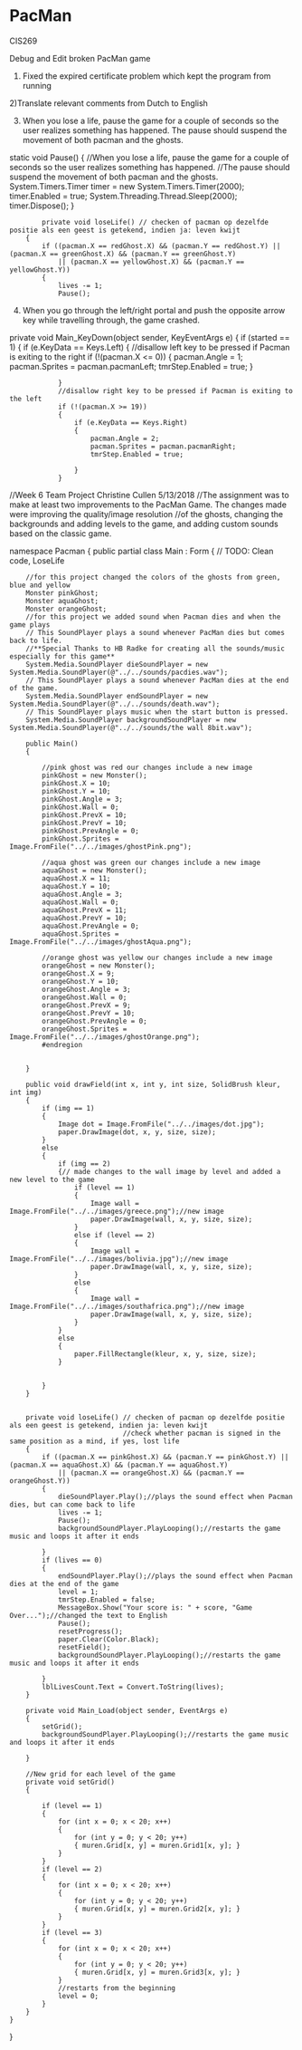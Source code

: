 # PacMan
CIS269

Debug and Edit broken PacMan game

1) Fixed the expired certificate problem which kept the program from running

2)Translate relevant comments from Dutch to English

3)	When you lose a life, pause the game for a couple of seconds so the user realizes something has happened. The pause should suspend the movement of both pacman and the ghosts.

 static void Pause()
        {
            //When you lose a life, pause the game for a couple of seconds so the user realizes something has happened. 
            //The pause should suspend the movement of both pacman and the ghosts.
            System.Timers.Timer timer = new System.Timers.Timer(2000);
            timer.Enabled = true;
            System.Threading.Thread.Sleep(2000);
            timer.Dispose();
        }

            private void loseLife() // checken of pacman op dezelfde positie als een geest is getekend, indien ja: leven kwijt
        {
            if ((pacman.X == redGhost.X) && (pacman.Y == redGhost.Y) || (pacman.X == greenGhost.X) && (pacman.Y == greenGhost.Y)
                || (pacman.X == yellowGhost.X) && (pacman.Y == yellowGhost.Y))
            {
                lives -= 1;
                Pause();

4)	When you go through the left/right portal and push the opposite arrow key while travelling through, the game crashed.

 private void Main_KeyDown(object sender, KeyEventArgs e)
        {
            if (started == 1)
            {
                if (e.KeyData == Keys.Left)
                {
                //disallow left key to be pressed if Pacman is exiting to the right
                    if (!(pacman.X <= 0))
                    {
                        pacman.Angle = 1;
                        pacman.Sprites = pacman.pacmanLeft;
                        tmrStep.Enabled = true;
                    }

                }
                //disallow right key to be pressed if Pacman is exiting to the left
                if (!(pacman.X >= 19))
                {
                    if (e.KeyData == Keys.Right)
                    {
                        pacman.Angle = 2;
                        pacman.Sprites = pacman.pacmanRight;
                        tmrStep.Enabled = true;

                    }
                }
                
//Week 6 Team Project Christine Cullen 5/13/2018
//The assignment was to make at least two improvements to the PacMan Game.  The changes made were improving the quality/image resolution //of the ghosts, changing the backgrounds and adding levels to the game, and adding custom sounds based on the classic game.

namespace Pacman
{
    public partial class Main : Form
    {
        // TODO: Clean code, LoseLife
        
        //for this project changed the colors of the ghosts from green, blue and yellow
        Monster pinkGhost;
        Monster aquaGhost;
        Monster orangeGhost;
        //for this project we added sound when Pacman dies and when the game plays
        // This SoundPlayer plays a sound whenever PacMan dies but comes back to life.
        //**Special Thanks to HB Radke for creating all the sounds/music especially for this game**
        System.Media.SoundPlayer dieSoundPlayer = new System.Media.SoundPlayer(@"../../sounds/pacdies.wav");
        // This SoundPlayer plays a sound whenever PacMan dies at the end of the game.
        System.Media.SoundPlayer endSoundPlayer = new System.Media.SoundPlayer(@"../../sounds/death.wav");
        // This SoundPlayer plays music when the start button is pressed.
        System.Media.SoundPlayer backgroundSoundPlayer = new System.Media.SoundPlayer(@"../../sounds/the wall 8bit.wav");

        public Main()
        {

            //pink ghost was red our changes include a new image
            pinkGhost = new Monster();
            pinkGhost.X = 10;
            pinkGhost.Y = 10;
            pinkGhost.Angle = 3;
            pinkGhost.Wall = 0;
            pinkGhost.PrevX = 10;
            pinkGhost.PrevY = 10;
            pinkGhost.PrevAngle = 0;
            pinkGhost.Sprites = Image.FromFile("../../images/ghostPink.png");

            //aqua ghost was green our changes include a new image
            aquaGhost = new Monster();
            aquaGhost.X = 11;
            aquaGhost.Y = 10;
            aquaGhost.Angle = 3;
            aquaGhost.Wall = 0;
            aquaGhost.PrevX = 11;
            aquaGhost.PrevY = 10;
            aquaGhost.PrevAngle = 0;
            aquaGhost.Sprites = Image.FromFile("../../images/ghostAqua.png");

            //orange ghost was yellow our changes include a new image
            orangeGhost = new Monster();
            orangeGhost.X = 9;
            orangeGhost.Y = 10;
            orangeGhost.Angle = 3;
            orangeGhost.Wall = 0;
            orangeGhost.PrevX = 9;
            orangeGhost.PrevY = 10;
            orangeGhost.PrevAngle = 0;
            orangeGhost.Sprites = Image.FromFile("../../images/ghostOrange.png");
            #endregion


        }

        public void drawField(int x, int y, int size, SolidBrush kleur, int img)
        {
            if (img == 1)
            {
                Image dot = Image.FromFile("../../images/dot.jpg");
                paper.DrawImage(dot, x, y, size, size);
            }
            else
            {
                if (img == 2)
                {// made changes to the wall image by level and added a new level to the game
                    if (level == 1)
                    {
                        Image wall = Image.FromFile("../../images/greece.png");//new image
                        paper.DrawImage(wall, x, y, size, size);
                    }
                    else if (level == 2)
                    {
                        Image wall = Image.FromFile("../../images/bolivia.jpg");//new image
                        paper.DrawImage(wall, x, y, size, size);
                    }
                    else
                    {
                        Image wall = Image.FromFile("../../images/southafrica.png");//new image
                        paper.DrawImage(wall, x, y, size, size);
                    }
                }
                else
                {
                    paper.FillRectangle(kleur, x, y, size, size);
                }


            }
        }


        private void loseLife() // checken of pacman op dezelfde positie als een geest is getekend, indien ja: leven kwijt
                                //check whether pacman is signed in the same position as a mind, if yes, lost life
        {
            if ((pacman.X == pinkGhost.X) && (pacman.Y == pinkGhost.Y) || (pacman.X == aquaGhost.X) && (pacman.Y == aquaGhost.Y)
                || (pacman.X == orangeGhost.X) && (pacman.Y == orangeGhost.Y))
            {
                dieSoundPlayer.Play();//plays the sound effect when Pacman dies, but can come back to life
                lives -= 1;
                Pause();
                backgroundSoundPlayer.PlayLooping();//restarts the game music and loops it after it ends

            }
            if (lives == 0)
            {
                endSoundPlayer.Play();//plays the sound effect when Pacman dies at the end of the game
                level = 1;
                tmrStep.Enabled = false;
                MessageBox.Show("Your score is: " + score, "Game Over...");//changed the text to English
                Pause();
                resetProgress();
                paper.Clear(Color.Black);
                resetField();
                backgroundSoundPlayer.PlayLooping();//restarts the game music and loops it after it ends

            }
            lblLivesCount.Text = Convert.ToString(lives);
        }

        private void Main_Load(object sender, EventArgs e)
        {
            setGrid();
            backgroundSoundPlayer.PlayLooping();//restarts the game music and loops it after it ends

        }

        //New grid for each level of the game
        private void setGrid()
        {

            if (level == 1)
            {
                for (int x = 0; x < 20; x++)
                {
                    for (int y = 0; y < 20; y++)
                    { muren.Grid[x, y] = muren.Grid1[x, y]; }
                }
            }
            if (level == 2)
            {
                for (int x = 0; x < 20; x++)
                {
                    for (int y = 0; y < 20; y++)
                    { muren.Grid[x, y] = muren.Grid2[x, y]; }
                }
            }
            if (level == 3)
            {
                for (int x = 0; x < 20; x++)
                {
                    for (int y = 0; y < 20; y++)
                    { muren.Grid[x, y] = muren.Grid3[x, y]; }
                }
                //restarts from the beginning
                level = 0;
            }
        }
    }
}


